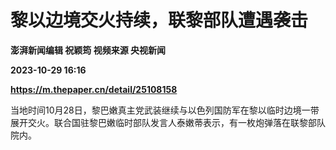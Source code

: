 # 黎以边境交火持续，联黎部队遭遇袭击
**澎湃新闻编辑 祝颖筠 视频来源 央视新闻**

**2023-10-29 16:16**

**https://m.thepaper.cn/detail/25108158**

当地时间10月28日，黎巴嫩真主党武装继续与以色列国防军在黎以临时边境一带展开交火。联合国驻黎巴嫩临时部队发言人泰嫩蒂表示，有一枚炮弹落在联黎部队院内。